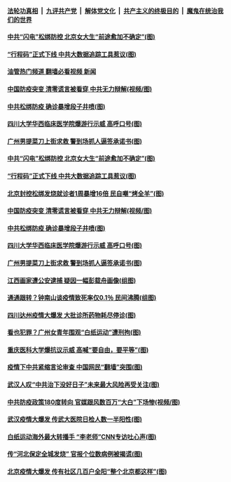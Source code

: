 ####  [法轮功真相](../../../../basic/blob/master/README.md?t=12131602) &nbsp;|&nbsp; [九评共产党](../../../../9ping.md/blob/master/README.md?t=12131602) &nbsp;|&nbsp; [解体党文化](../../../../jtdwh.md/blob/master/README.md?t=12131602)  &nbsp;|&nbsp; [共产主义的终极目的](../../../../gczydzjmd.md/blob/master/README.md?t=12131602) &nbsp;|&nbsp; [魔鬼在统治我们的世界](../../../../mgztzwmdsj.md/blob/master/README.md?t=12131602) 

#### [中共“闪电”松绑防控 北京女大生“前途愈加不确定”(图)](../pages/p1/1023972.md?t=12131602) 

#### [“行程码”正式下线 中共大数据追踪工具惹议(图)](../pages/p1/1023977.md?t=12131602) 

#### [油管热门频道 翻墙必看视频 新闻](http://129.146.143.75:81/youtube.html?12131602)

#### [中国防疫突变 清零谎言被看穿 中共无力辩解(视频/图)](../pages/p1/1023964.md?t=12131602) 

#### [中共松绑防疫 确诊暴增段子井喷(图)](../pages/p1/1023947.md?t=12131602) 

#### [四川大学华西临床医学院爆游行示威 高呼口号(图)](../pages/p1/1023934.md?t=12131602) 

#### [广州男提菜刀上街求救 警到场抓人逼签承诺书(图)](../pages/p1/1023897.md?t=12131602) 

#### [中共“闪电”松绑防控 北京女大生“前途愈加不确定”(图)](../pages/p1/1023972.md?t=12131602) 

#### [“行程码”正式下线 中共大数据追踪工具惹议(图)](../pages/p1/1023977.md?t=12131602) 

#### [北京封控松绑发烧就诊者1周暴增16倍 民自嘲“烤全羊”(图)](../pages/p1/1023967.md?t=12131602) 

#### [中国防疫突变 清零谎言被看穿 中共无力辩解(视频/图)](../pages/p1/1023964.md?t=12131602) 

#### [中共松绑防疫 确诊暴增段子井喷(图)](../pages/p1/1023947.md?t=12131602) 


#### [四川大学华西临床医学院爆游行示威 高呼口号(图)](../pages/p1/1023934.md?t=12131602) 

#### [广州男提菜刀上街求救 警到场抓人逼签承诺书(图)](../pages/p1/1023897.md?t=12131602) 

#### [江西画家遭公安逮捕 疑因一幅彭载舟画像(组图)](../pages/p1/1023894.md?t=12131602) 

#### [通通跟转？钟南山谈疫情致死率仅0.1％&nbsp;民间沸腾(组图)](../pages/p1/1023884.md?t=12131602) 

#### [四川达州疫情大爆发 大批诊所药物耗尽停诊(图)](../pages/p1/1023878.md?t=12131602) 

#### [看也犯罪？广州女青年围观“白纸运动”遭刑拘(图)](../pages/p1/1023863.md?t=12131602) 

#### [重庆医科大学爆抗议示威 高喊“要自由，要平等”(图)](../pages/p1/1023858.md?t=12131602) 

#### [疫情下中共紧缩言论审查 中国网民“翻墙”突围(图)](../pages/p1/1023838.md?t=12131602) 

#### [武汉人叹“中共治下没好日子”未来最大风险再受关注(图)](../pages/p1/1023830.md?t=12131602) 

#### [中共防疫政策180度转向 官媒跟风数百万“大白”下场惨(视频/图)](../pages/p1/1023826.md?t=12131602) 

#### [武汉疫情大爆发 传武大医院日检人数一半阳性(图)](../pages/p1/1023824.md?t=12131602) 

#### [白纸运动海外最大转播手 “李老师”CNN专访吐心声(图)](../pages/p1/1023820.md?t=12131602) 

#### [传“河北保定全城发烧” 官报个位数病例被揭谎(图)](../pages/p1/1023803.md?t=12131602) 

#### [北京疫情大爆发 传有社区几百户全阳“整个北京都这样”(图)](../pages/p1/1023790.md?t=12131602) 

<img src='http://gfw-breaker.win/goodnews/indexes/p1.md' width='0px' height='0px'/>
